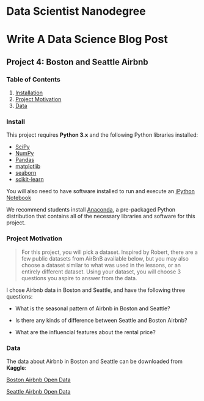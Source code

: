 # Data Scientist Nanodegree
# Write A Data Science Blog Post
## Project 4: Boston and Seattle Airbnb

### Table of Contents

1. [Installation](#installation)
2. [Project Motivation](#motivation)
3. [Data](#files)

### Install

This project requires **Python 3.x** and the following Python libraries installed:

- [SciPy](https://www.scipy.org/)
- [NumPy](http://www.numpy.org/)
- [Pandas](http://pandas.pydata.org/)
- [matplotlib](http://matplotlib.org/)
- [seaborn](https://seaborn.pydata.org/)
- [scikit-learn](http://scikit-learn.org/stable/)

You will also need to have software installed to run and execute an [iPython Notebook](http://ipython.org/notebook.html)

We recommend students install [Anaconda](https://www.continuum.io/downloads), a pre-packaged Python distribution that contains all of the necessary libraries and software for this project.

### Project Motivation

> For this project, you will pick a dataset. Inspired by Robert, there are a few public datasets from AirBnB available below, but you may also choose a dataset similar to what was used in the lessons, or an entirely different dataset. Using your dataset, you will choose 3 questions you aspire to answer from the data.

I chose Airbnb data in Boston and Seattle, and have the following three questions:

- What is the seasonal pattern of Airbnb in Boston and Seattle?

- Is there any kinds of difference between Seattle and Boston Airbnb?

- What are the influencial features about the rental price?

### Data

The data about Airbnb in Boston and Seattle can be downloaded from **Kaggle**:

[Boston Airbnb Open Data](https://www.kaggle.com/airbnb/boston)

[Seattle Airbnb Open Data](https://www.kaggle.com/airbnb/seattle/data)
